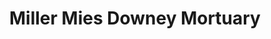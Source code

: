 ---
title: "Miller Mies Downey Mortuary"
url: /downey/miller-mies-downey-mortuary/
shop: funeral directors
---
